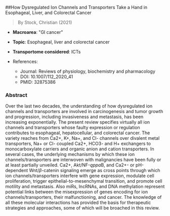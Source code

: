 ##How Dysregulated Ion Channels and Transporters Take a Hand in Esophageal, Liver, and Colorectal Cancer

> By Stock, Christian (2021)

- **Macroarea**: "GI cancer"
- **Topic**: Esophageal, liver and colorectal cancer
- **Transportome considered**: ICTs

- References:
  - Journal: Reviews of physiology, biochemistry and pharmacology
  - DOI: 10.1007/112_2020_41
  - PMID: 32875386

### Abstract

Over the last two decades, the understanding of how dysregulated ion channels and transporters are involved in carcinogenesis and tumor growth and progression, including invasiveness and metastasis, has been increasing exponentially. The present review specifies virtually all ion channels and transporters whose faulty expression or regulation contributes to esophageal, hepatocellular, and colorectal cancer. The variety reaches from Ca2+, K+, Na+, and Cl- channels over divalent metal transporters, Na+ or Cl- coupled Ca2+, HCO3- and H+ exchangers to monocarboxylate carriers and organic anion and cation transporters. In several cases, the underlying mechanisms by which these ion channels/transporters are interwoven with malignancies have been fully or at least partially unveiled. Ca2+, Akt/NF-$ąppa$B, and Ca2+- or pH-dependent Wnt/$β$-catenin signaling emerge as cross points through which ion channels/transporters interfere with gene expression, modulate cell proliferation, trigger epithelial-to-mesenchymal transition, and promote cell motility and metastasis. Also miRs, lncRNAs, and DNA methylation represent potential links between the misexpression of genes encoding for ion channels/transporters, their malfunctioning, and cancer. The knowledge of all these molecular interactions has provided the basis for therapeutic strategies and approaches, some of which will be broached in this review.
